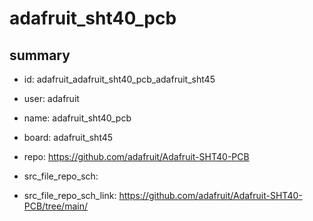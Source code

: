 # adafruit_sht40_pcb
 
## summary 
* id: adafruit_adafruit_sht40_pcb_adafruit_sht45
* user: adafruit
* name: adafruit_sht40_pcb
* board: adafruit_sht45
* repo: https://github.com/adafruit/Adafruit-SHT40-PCB



* src_file_repo_sch: 
* src_file_repo_sch_link: https://github.com/adafruit/Adafruit-SHT40-PCB/tree/main/






